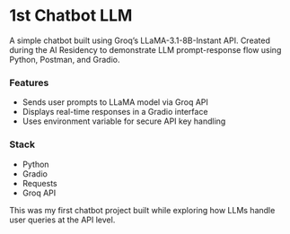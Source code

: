 # 1st Chatbot LLM

A simple chatbot built using Groq’s LLaMA-3.1-8B-Instant API. Created during the AI Residency to demonstrate LLM prompt-response flow using Python, Postman, and Gradio.

### Features
- Sends user prompts to LLaMA model via Groq API
- Displays real-time responses in a Gradio interface
- Uses environment variable for secure API key handling

### Stack
- Python
- Gradio
- Requests
- Groq API

This was my first chatbot project built while exploring how LLMs handle user queries at the API level.

